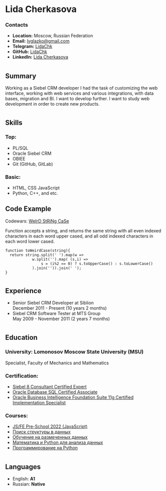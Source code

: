 # __Lida Cherkasova__

### __Contacts__
- __Location:__ Moscow, Russian Federation
- __Email:__ lvglazko@gmail.com
- __Telegram:__ [LidaChk](https://t.me/LidaChk)
- __GitHub:__ [LidaChk](https://github.com/LidaChk)
- __LinkedIn:__ [Lida Cherkasova](https://www.linkedin.com/in/lvglazko)
#
## __Summary__
Working as a Siebel CRM developer I had the task of customizing the web interface, working with web services and various integrations, with data bases, migration and BI. I want to develop further. I want to study web development in order to create new products.
# 
## __Skills__
### __Top:__
- PL/SQL
- Oracle Siebel CRM
- OBIEE
- Git (GitHub, GitLab)
### __Basic:__
- HTML, CSS JavaScript
- Python, C++, and etc.
## __Code Example__
Codewars: [WeIrD StRiNg CaSe](https://www.codewars.com/kata/52b757663a95b11b3d00062d)

Function accepts a string, and returns the same string with all even indexed characters in each word upper cased, and all odd indexed characters in each word lower cased. 
```
function toWeirdCase(string){
  return string.split(' ').map(w => 
            w.split('').map( (s,i) => 
                s = (i%2 == 0) ? s.toUpperCase() : s.toLowerCase()
            ).join('')).join(' ');
}
```
#
## __Experience__
 - Senior Siebel CRM Developer at Siblion\
December 2011 - Present (10 years 2 months)
 - Siebel CRM Software Tester at MTS Group\
May 2009 - November 2011 (2 years 7 months)
#
## __Education__ 
### __University:__ Lomonosov Moscow State University (MSU) 
Specialist, Faculty of Mechanics and Mathematics
### __Certification:__
 - [Siebel 8 Consultant Certified Expert](https://www.credly.com/badges/2ea81140-6eff-41d5-a288-59131c97d6e8)
 - [Oracle Database SQL Certified Associate](https://www.youracclaim.com/badges/ff263484-f136-4f1c-9e38-548999f67bf8)
 - [Oracle Business Intelligence Foundation Suite 11g Certified Implementation Specialist](https://www.credly.com/badges/58a9f7c4-398e-4762-be7a-7e415395e121)
### __Courses:__
 - [JS/FE Pre-School 2022 (JavaScript)](https://app.rs.school/certificate/idc45fb0)
 - [Поиск структуры в данных](https://www.coursera.org/account/accomplishments/verify/ET2UFKYJLVRV)
 - [Обучение на размеченных данных](https://www.coursera.org/account/accomplishments/verify/N8BBJVTU3BKV)
 - [Математика и Python для анализа данных](https://www.coursera.org/account/accomplishments/verify/UL47D6K2MK5U)
 - [Программирование на Python](https://stepik.org/certificate/c1be12f592cbeb139bdf011ee9c4e5ce9ab14e83.pdf)
#
## __Languages__
 - English: __A1__ 
 - Russian: __Native__

